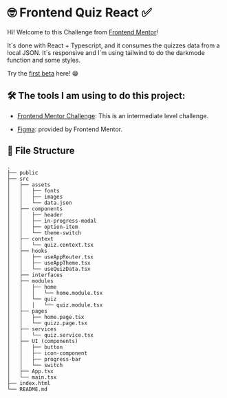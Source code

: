 # 🤓 Frontend Quiz React ✅

Hi! Welcome to this Challenge from [Frontend Mentor](https://www.frontendmentor.io)!


It´s done with React + Typescript, and it consumes the quizzes data from a local JSON. It´s responsive and I´m using tailwind to do the darkmode function and some styles.

Try the [first beta](https://quizz-app-react-three.vercel.app/) here! 😁

## 🛠️ The tools I am using to do this project:
- [Frontend Mentor Challenge](https://www.frontendmentor.io/challenges/frontend-quiz-app-BE7xkzXQnU): This is an intermediate level challenge.

- [Figma](https://www.figma.com/file/gCpWQLVTplSEVQXsuqFwz7/frontend-quiz-app?node-id=205%3A403&mode=dev): provided by Frontend Mentor.

## 📂 File Structure

```
.
├── public
├── src
│   ├── assets
│   │   ├── fonts
│   │   ├── images
│   │   └── data.json
│   ├── components
│   │   ├── header
│   │   ├── in-progress-modal
│   │   ├── option-item
│   │   └── theme-switch
│   ├── context
│   │   └── quiz.context.tsx
│   ├── hooks
│   │   ├── useAppRouter.tsx
│   │   ├── useAppTheme.tsx
│   │   └── useQuizData.tsx
│   ├── interfaces
│   ├── modules
│   │   ├── home
│   │   │   └── home.module.tsx
│   │   └── quiz
│   │   │   └── quiz.module.tsx
│   ├── pages
│   │   ├── home.page.tsx
│   │   └── quizz.page.tsx
│   ├── services
│   │   └── quiz.service.tsx
│   ├── UI (components)
│   │   ├── button
│   │   ├── icon-component
│   │   ├── progress-bar
│   │   └── switch
│   ├── App.tsx
│   └── main.tsx
├── index.html
└── README.md
```
